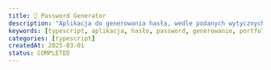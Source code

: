 ```yaml
---
title: 🔑 Password Generator
description: "Aplikacja do generowania hasła, wedle podanych wytycznych."
keywords: [typescript, aplikacja, hasło, password, generowanie, portfolio]
categories: [typescript]
createdAt: 2025-03-01
status: COMPLETED
---
```

